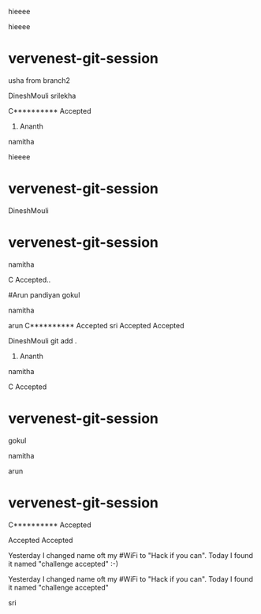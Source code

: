 
hieeee



hieeee
# vervenest-git-session
usha
from branch2


DineshMouli
srilekha


C********** Accepted

1. Ananth

namitha

hieeee

# vervenest-git-session


DineshMouli


# vervenest-git-session



namitha

C Accepted..




#Arun pandiyan
gokul

namitha

arun
C********** Accepted
sri
 Accepted
 Accepted




DineshMouli
git add .


1. Ananth

namitha


C Accepted


# vervenest-git-session

gokul

namitha

arun

# vervenest-git-session

C********** Accepted

 Accepted
 Accepted



Yesterday I changed name oft my #WiFi to "Hack if you can". Today I found it named "challenge accepted" :-)


Yesterday I changed name oft my #WiFi to "Hack if you can". Today I found it named "challenge accepted" 

sri
